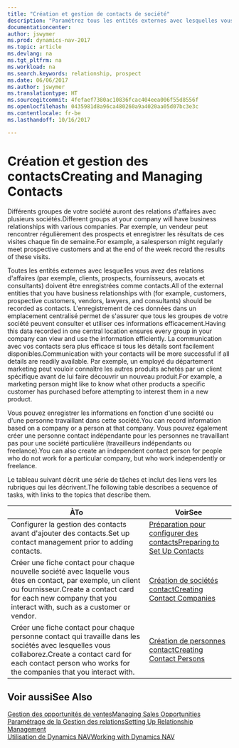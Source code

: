 ```yaml
---
title: "Création et gestion de contacts de société"
description: "Paramétrez tous les entités externes avec lesquelles vous avez une relation d'affaires (par exemple les prospects, les clients, les fournisseurs, et les consultants) comme contacts."
documentationcenter: 
author: jswymer
ms.prod: dynamics-nav-2017
ms.topic: article
ms.devlang: na
ms.tgt_pltfrm: na
ms.workload: na
ms.search.keywords: relationship, prospect
ms.date: 06/06/2017
ms.author: jswymer
ms.translationtype: HT
ms.sourcegitcommit: 4fefaef7380ac10836fcac404eea006f55d8556f
ms.openlocfilehash: 0435981d8a96ca480260a9a4020aa05d07bc3e3c
ms.contentlocale: fr-be
ms.lasthandoff: 10/16/2017

---
```

# <a name="creating-and-managing-contacts"></a><span data-ttu-id="a5702-103">Création et gestion des contacts</span><span class="sxs-lookup"><span data-stu-id="a5702-103">Creating and Managing Contacts</span></span>
<span data-ttu-id="a5702-104">Différents groupes de votre société auront des relations d'affaires avec plusieurs sociétés.</span><span class="sxs-lookup"><span data-stu-id="a5702-104">Different groups at your company will have business relationships with various companies.</span></span> <span data-ttu-id="a5702-105">Par exemple, un vendeur peut rencontrer régulièrement des prospects et enregistrer les résultats de ces visites chaque fin de semaine.</span><span class="sxs-lookup"><span data-stu-id="a5702-105">For example, a salesperson might regularly meet prospective customers and at the end of the week record the results of these visits.</span></span>

<span data-ttu-id="a5702-106">Toutes les entités externes avec lesquelles vous avez des relations d'affaires (par exemple, clients, prospects, fournisseurs, avocats et consultants) doivent être enregistrées comme contacts.</span><span class="sxs-lookup"><span data-stu-id="a5702-106">All of the external entities that you have business relationships with (for example, customers, prospective customers, vendors, lawyers, and consultants) should be recorded as contacts.</span></span> <span data-ttu-id="a5702-107">L'enregistrement de ces données dans un emplacement centralisé permet de s'assurer que tous les groupes de votre société peuvent consulter et utiliser ces informations efficacement.</span><span class="sxs-lookup"><span data-stu-id="a5702-107">Having this data recorded in one central location ensures every group in your company can view and use the information efficiently.</span></span> <span data-ttu-id="a5702-108">La communication avec vos contacts sera plus efficace si tous les détails sont facilement disponibles.</span><span class="sxs-lookup"><span data-stu-id="a5702-108">Communication with your contacts will be more successful if all details are readily available.</span></span> <span data-ttu-id="a5702-109">Par exemple, un employé du département marketing peut vouloir connaître les autres produits achetés par un client spécifique avant de lui faire découvrir un nouveau produit.</span><span class="sxs-lookup"><span data-stu-id="a5702-109">For example, a marketing person might like to know what other products a specific customer has purchased before attempting to interest them in a new product.</span></span>

<span data-ttu-id="a5702-110">Vous pouvez enregistrer les informations en fonction d'une société ou d'une personne travaillant dans cette société.</span><span class="sxs-lookup"><span data-stu-id="a5702-110">You can record information based on a company or a person at that company.</span></span> <span data-ttu-id="a5702-111">Vous pouvez également créer une personne contact indépendante pour les personnes ne travaillant pas pour une société particulière (travailleurs indépendants ou freelance).</span><span class="sxs-lookup"><span data-stu-id="a5702-111">You can also create an independent contact person for people who do not work for a particular company, but who work independently or freelance.</span></span>

<span data-ttu-id="a5702-112">Le tableau suivant décrit une série de tâches et inclut des liens vers les rubriques qui les décrivent.</span><span class="sxs-lookup"><span data-stu-id="a5702-112">The following table describes a sequence of tasks, with links to the topics that describe them.</span></span> 

| <span data-ttu-id="a5702-113">À</span><span class="sxs-lookup"><span data-stu-id="a5702-113">To</span></span> | <span data-ttu-id="a5702-114">Voir</span><span class="sxs-lookup"><span data-stu-id="a5702-114">See</span></span> |
| --- | --- |
| <span data-ttu-id="a5702-115">Configurer la gestion des contacts avant d'ajouter des contacts.</span><span class="sxs-lookup"><span data-stu-id="a5702-115">Set up contact management prior to adding contacts.</span></span> |[<span data-ttu-id="a5702-116">Préparation pour configurer des contacts</span><span class="sxs-lookup"><span data-stu-id="a5702-116">Preparing to Set Up Contacts</span></span>](marketing-setup-contacts.md) |
| <span data-ttu-id="a5702-117">Créer une fiche contact pour chaque nouvelle société avec laquelle vous êtes en contact, par exemple, un client ou fournisseur.</span><span class="sxs-lookup"><span data-stu-id="a5702-117">Create a contact card for each new company that you interact with, such as a customer or vendor.</span></span> |[<span data-ttu-id="a5702-118">Création de sociétés contact</span><span class="sxs-lookup"><span data-stu-id="a5702-118">Creating Contact Companies</span></span>](marketing-create-contact-companies.md) |
| <span data-ttu-id="a5702-119">Créer une fiche contact pour chaque personne contact qui travaille dans les sociétés avec lesquelles vous collaborez.</span><span class="sxs-lookup"><span data-stu-id="a5702-119">Create a contact card for each contact person who works for the companies that you interact with.</span></span> |[<span data-ttu-id="a5702-120">Création de personnes contact</span><span class="sxs-lookup"><span data-stu-id="a5702-120">Creating Contact Persons</span></span>](marketing-create-contact-persons.md) |

## <a name="see-also"></a><span data-ttu-id="a5702-121">Voir aussi</span><span class="sxs-lookup"><span data-stu-id="a5702-121">See Also</span></span>
[<span data-ttu-id="a5702-122">Gestion des opportunités de ventes</span><span class="sxs-lookup"><span data-stu-id="a5702-122">Managing Sales Opportunities</span></span>](marketing-manage-sales-opportunities.md)  
[<span data-ttu-id="a5702-123">Paramétrage de la Gestion des relations</span><span class="sxs-lookup"><span data-stu-id="a5702-123">Setting Up Relationship Management</span></span>](marketing-setup-marketing.md)  
[<span data-ttu-id="a5702-124">Utilisation de Dynamics NAV</span><span class="sxs-lookup"><span data-stu-id="a5702-124">Working with Dynamics NAV</span></span>](ui-work-product.md)  


